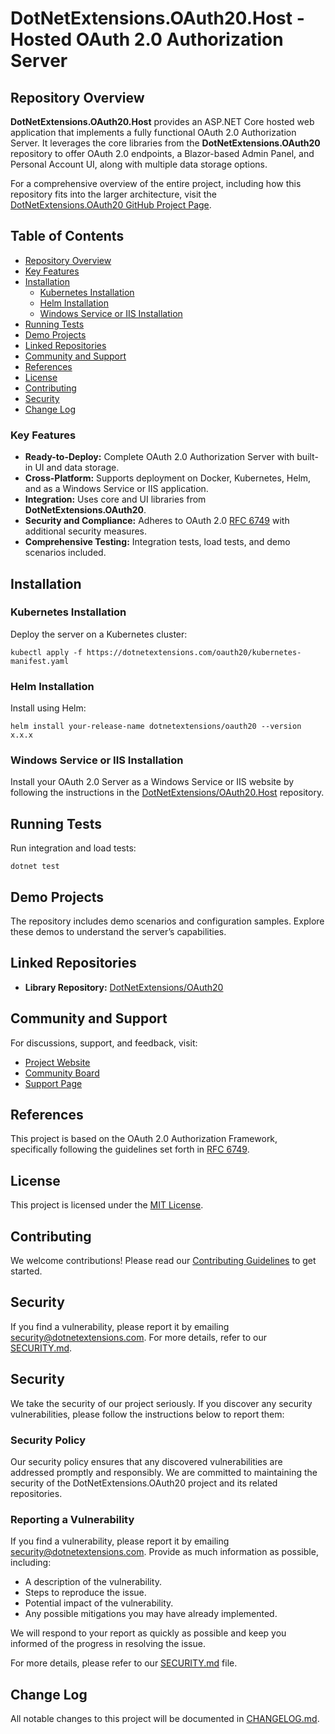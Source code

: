 # DotNetExtensions.OAuth20.Host - Hosted OAuth 2.0 Authorization Server

## Repository Overview

**DotNetExtensions.OAuth20.Host** provides an ASP.NET Core hosted web application that implements a fully functional OAuth 2.0 Authorization Server. It leverages the core libraries from the **DotNetExtensions.OAuth20** repository to offer OAuth 2.0 endpoints, a Blazor-based Admin Panel, and Personal Account UI, along with multiple data storage options.

For a comprehensive overview of the entire project, including how this repository fits into the larger architecture, visit the [DotNetExtensions.OAuth20 GitHub Project Page](https://github.com/orgs/DotNetExtensions/projects/17).

## Table of Contents
- [Repository Overview](#repository-overview)
- [Key Features](#key-features)
- [Installation](#installation)
  - [Kubernetes Installation](#kubernetes-installation)
  - [Helm Installation](#helm-installation)
  - [Windows Service or IIS Installation](#windows-service-or-iis-installation)
- [Running Tests](#running-tests)
- [Demo Projects](#demo-projects)
- [Linked Repositories](#linked-repositories)
- [Community and Support](#community-and-support)
- [References](#references)
- [License](#license)
- [Contributing](#contributing)
- [Security](#security)
- [Change Log](#change-log)

### Key Features
- **Ready-to-Deploy:** Complete OAuth 2.0 Authorization Server with built-in UI and data storage.
- **Cross-Platform:** Supports deployment on Docker, Kubernetes, Helm, and as a Windows Service or IIS application.
- **Integration:** Uses core and UI libraries from **DotNetExtensions.OAuth20**.
- **Security and Compliance:** Adheres to OAuth 2.0 [RFC 6749](https://datatracker.ietf.org/doc/html/rfc6749) with additional security measures.
- **Comprehensive Testing:** Integration tests, load tests, and demo scenarios included.

## Installation

### Kubernetes Installation
Deploy the server on a Kubernetes cluster:

```
kubectl apply -f https://dotnetextensions.com/oauth20/kubernetes-manifest.yaml
```

### Helm Installation
Install using Helm:

```
helm install your-release-name dotnetextensions/oauth20 --version x.x.x
```

### Windows Service or IIS Installation
Install your OAuth 2.0 Server as a Windows Service or IIS website by following the instructions in the [DotNetExtensions/OAuth20.Host](https://github.com/DotNetExtensions/OAuth20.Server.Host) repository.

## Running Tests

Run integration and load tests:

```
dotnet test
```

## Demo Projects

The repository includes demo scenarios and configuration samples. Explore these demos to understand the server’s capabilities.

## Linked Repositories

- **Library Repository:** [DotNetExtensions/OAuth20](https://github.com/DotNetExtensions/OAuth20)

## Community and Support
For discussions, support, and feedback, visit:

- [Project Website](https://dotnetextensions.com/oauth20)
- [Community Board](https://dotnetextensions.com/oauth20/community)
- [Support Page](https://dotnetextensions.com/oauth20/support)

## References
This project is based on the OAuth 2.0 Authorization Framework, specifically following the guidelines set forth in [RFC 6749](https://datatracker.ietf.org/doc/html/rfc6749).

## License
This project is licensed under the [MIT License](./LICENSE).

## Contributing
We welcome contributions! Please read our [Contributing Guidelines](./CONTRIBUTING.md) to get started.

## Security

If you find a vulnerability, please report it by emailing [security@dotnetextensions.com](mailto:security@dotnetextensions.com). For more details, refer to our [SECURITY.md](./SECURITY.md).

## Security

We take the security of our project seriously. If you discover any security vulnerabilities, please follow the instructions below to report them:

### Security Policy

Our security policy ensures that any discovered vulnerabilities are addressed promptly and responsibly. We are committed to maintaining the security of the DotNetExtensions.OAuth20 project and its related repositories.

### Reporting a Vulnerability

If you find a vulnerability, please report it by emailing [security@dotnetextensions.com](mailto:security@dotnetextensions.com). Provide as much information as possible, including:

- A description of the vulnerability.
- Steps to reproduce the issue.
- Potential impact of the vulnerability.
- Any possible mitigations you may have already implemented.

We will respond to your report as quickly as possible and keep you informed of the progress in resolving the issue.

For more details, please refer to our [SECURITY.md](./SECURITY.md) file.

## Change Log
All notable changes to this project will be documented in [CHANGELOG.md](./CHANGELOG.md).
